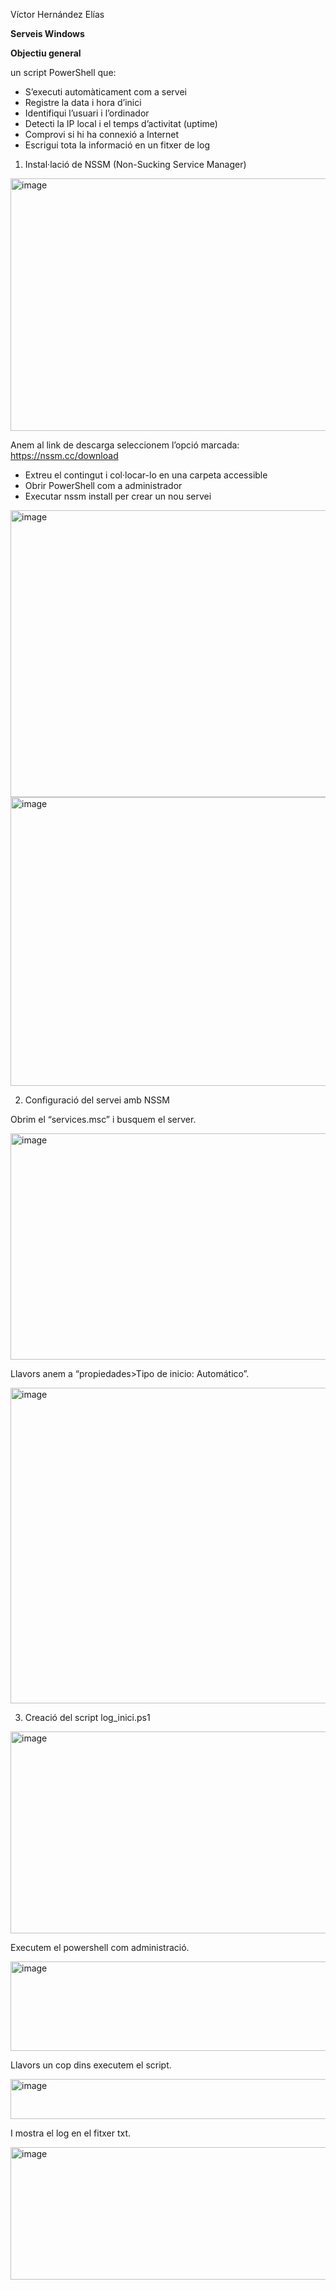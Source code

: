 Víctor Hernández Elías

**Serveis Windows**


**Objectiu general**

 un script PowerShell que:

- S’executi automàticament com a servei
- Registre la data i hora d’inici
- Identifiqui l’usuari i l’ordinador
- Detecti la IP local i el temps d’activitat (uptime)
- Comprovi si hi ha connexió a Internet
- Escrigui tota la informació en un fitxer de log


1. Instal·lació de NSSM (Non-Sucking Service Manager)

<img width="786" height="404" alt="image" src="https://github.com/user-attachments/assets/baff084b-159f-4a09-8d9d-837142bd7eeb" />

Anem al link de descarga seleccionem l’opció marcada: https://nssm.cc/download






- Extreu el contingut i col·locar-lo en una carpeta accessible 
- Obrir PowerShell com a administrador
- Executar nssm install per crear un nou servei

<img width="751" height="459" alt="image" src="https://github.com/user-attachments/assets/b9fc5deb-d7cb-47cb-8e8f-03dd053c6cea" />

<img width="754" height="462" alt="image" src="https://github.com/user-attachments/assets/010ab853-007b-44cf-b7b2-e77ad32233aa" />


2. Configuració del servei amb NSSM

Obrim el “services.msc” i busquem el server.

<img width="751" height="362" alt="image" src="https://github.com/user-attachments/assets/4a77a8a1-f5b5-4725-951e-2a425e0a1d6b" />


Llavors anem a “propiedades>Tipo de inicio: Automático”.

<img width="751" height="505" alt="image" src="https://github.com/user-attachments/assets/e9b3446f-385f-48ff-b12d-2ae1d230a2f5" />




3. Creació del script log_inici.ps1

<img width="868" height="323" alt="image" src="https://github.com/user-attachments/assets/4adb7535-e5ec-4df6-a1b4-f6e33b352e51" />

Executem el powershell com administració.

<img width="747" height="143" alt="image" src="https://github.com/user-attachments/assets/8bc6bf4d-0a12-4edb-9bbb-ef436a3f08f2" />


Llavors un cop dins executem el script.

<img width="855" height="64" alt="image" src="https://github.com/user-attachments/assets/173aa8ec-8bdd-4016-91c3-7bab2f2c53f0" />


I mostra el log en el fitxer txt.

<img width="866" height="212" alt="image" src="https://github.com/user-attachments/assets/ef5ae21c-89bb-4552-916d-0e4475074996" />
